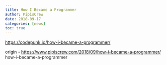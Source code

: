 ```yaml
---
title: How I Became a Programmer
author: PipisCrew
date: 2018-09-17
categories: [news]
toc: true
---
```


https://codepunk.io/how-i-became-a-programmer/

origin - https://www.pipiscrew.com/2018/09/how-i-became-a-programmer/ how-i-became-a-programmer